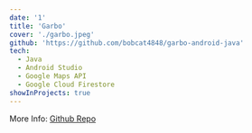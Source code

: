 ```yaml
---
date: '1'
title: 'Garbo'
cover: './garbo.jpeg'
github: 'https://github.com/bobcat4848/garbo-android-java'
tech:
  - Java
  - Android Studio
  - Google Maps API
  - Google Cloud Firestore
showInProjects: true
---
```


More Info: [Github Repo](https://github.com/bobcat4848/garbo-android-java)
